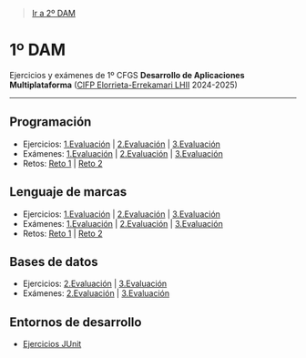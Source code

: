 >  [Ir a 2º DAM](https://github.com/danielalonsomendez/2DAM)
# 1º DAM
Ejercicios y exámenes de 1º CFGS **Desarrollo de Aplicaciones Multiplataforma** ([CIFP Elorrieta-Errekamari LHII](https://elorrieta.eus) 2024-2025)

---
## Programación
  * Ejercicios: [1.Evaluación](https://github.com/danielalonsomendez/1DAM/tree/main/Programación/Ejercicios1EV) | [2.Evaluación](https://github.com/danielalonsomendez/1DAM/tree/main/Programación/Ejercicios2EV) | [3.Evaluación](https://github.com/danielalonsomendez/1DAM/tree/main/Programación/Ejercicios3EV)
  * Exámenes: [1.Evaluación](https://github.com/danielalonsomendez/1DAM/tree/main/Programación/Examen1EV_Daniel) | [2.Evaluación](https://github.com/danielalonsomendez/1DAM/tree/main/Programación/Examen2EV_Daniel) | [3.Evaluación](https://github.com/danielalonsomendez/1DAM/tree/main/Programación/Examen3EV_Daniel)
  * Retos:  [Reto 1](https://github.com/danielalonsomendez/1DAM/tree/main/Programación/Reto1Grupo2) | [Reto 2](https://github.com/danielalonsomendez/1DAM/tree/main/Programación/Reto2Grupo3)

## Lenguaje de marcas
  * Ejercicios: [1.Evaluación](https://github.com/danielalonsomendez/1DAM/tree/main/Lenguaje%20de%20marcas/Ejercicios1EV_LM) | [2.Evaluación](https://github.com/danielalonsomendez/1DAM/tree/main/Lenguaje%20de%20marcas/Ejercicios2EV_LM) | [3.Evaluación](https://github.com/danielalonsomendez/1DAM/tree/main/Lenguaje%20de%20marcas/Ejercicios3EV_LM)
  * Exámenes: [1.Evaluación](https://github.com/danielalonsomendez/1DAM/tree/main/Lenguaje%20de%20marcas/ExamenDaniel1EV_LM) | [2.Evaluación](https://github.com/danielalonsomendez/1DAM/tree/main/Lenguaje%20de%20marcas/ExamenDaniel2EV_LM) | [3.Evaluación](https://github.com/danielalonsomendez/1DAM/tree/main/Lenguaje%20de%20marcas/ExamenDaniel3EV_LM)
  * Retos:  [Reto 1](https://github.com/danielalonsomendez/1DAM/tree/main/Lenguaje%20de%20marcas/Reto%201) | [Reto 2](https://github.com/danielalonsomendez/1DAM/tree/main/Lenguaje%20de%20marcas/Reto%202)

## Bases de datos
  * Ejercicios: [2.Evaluación](https://github.com/danielalonsomendez/1DAM/tree/main/Base%20de%20datos/2.Evaluaci%C3%B3n) | [3.Evaluación](https://github.com/danielalonsomendez/1DAM/tree/main/Base%20de%20datos/3.Evaluaci%C3%B3n)
  * Exámenes: [2.Evaluación](https://github.com/danielalonsomendez/1DAM/tree/main/Base%20de%20datos/2.Evaluaci%C3%B3n/Examen) | [3.Evaluación](https://github.com/danielalonsomendez/1DAM/tree/main/Base%20de%20datos/3.Evaluaci%C3%B3n/Examen)

## Entornos de desarrollo
  * [Ejercicios JUnit](https://github.com/danielalonsomendez/1DAM/tree/main/Entornos%20de%20desarrollo/Entornos)
